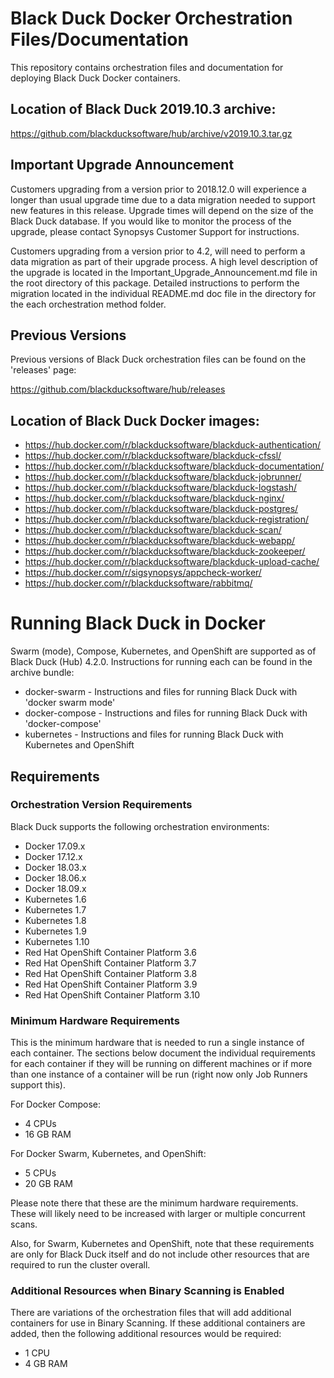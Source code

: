# Black Duck Docker Orchestration Files/Documentation

This repository contains orchestration files and documentation for deploying Black Duck Docker containers. 

## Location of Black Duck 2019.10.3 archive:

https://github.com/blackducksoftware/hub/archive/v2019.10.3.tar.gz

## Important Upgrade Announcement

Customers upgrading from a version prior to 2018.12.0 will experience a longer than usual upgrade time due to a data migration needed to support new features in this release. Upgrade times will depend on the size of the Black Duck database. If you would like to monitor the process of the upgrade, please contact Synopsys Customer Support for instructions.
 
Customers upgrading from a version prior to 4.2, will need to perform a data migration as part of their upgrade process.  A high level description of the upgrade is located in the Important_Upgrade_Announcement.md file in the root directory of this package.  Detailed instructions to perform the migration located in the individual README.md doc file in the directory for the each orchestration method folder.

## Previous Versions

Previous versions of Black Duck orchestration files can be found on the 'releases' page:

https://github.com/blackducksoftware/hub/releases

## Location of Black Duck Docker images:

* https://hub.docker.com/r/blackducksoftware/blackduck-authentication/
* https://hub.docker.com/r/blackducksoftware/blackduck-cfssl/ 
* https://hub.docker.com/r/blackducksoftware/blackduck-documentation/
* https://hub.docker.com/r/blackducksoftware/blackduck-jobrunner/
* https://hub.docker.com/r/blackducksoftware/blackduck-logstash/
* https://hub.docker.com/r/blackducksoftware/blackduck-nginx/
* https://hub.docker.com/r/blackducksoftware/blackduck-postgres/
* https://hub.docker.com/r/blackducksoftware/blackduck-registration/
* https://hub.docker.com/r/blackducksoftware/blackduck-scan/
* https://hub.docker.com/r/blackducksoftware/blackduck-webapp/
* https://hub.docker.com/r/blackducksoftware/blackduck-zookeeper/
* https://hub.docker.com/r/blackducksoftware/blackduck-upload-cache/
* https://hub.docker.com/r/sigsynopsys/appcheck-worker/
* https://hub.docker.com/r/blackducksoftware/rabbitmq/

# Running Black Duck in Docker

Swarm (mode), Compose, Kubernetes, and OpenShift are supported as of Black Duck (Hub) 4.2.0. Instructions for running each can be found in the archive bundle:

* docker-swarm - Instructions and files for running Black Duck with 'docker swarm mode'
* docker-compose - Instructions and files for running Black Duck with 'docker-compose'
* kubernetes - Instructions and files for running Black Duck with Kubernetes and OpenShift

## Requirements

### Orchestration Version Requirements

Black Duck supports the following orchestration environments:

* Docker 17.09.x
* Docker 17.12.x
* Docker 18.03.x
* Docker 18.06.x
* Docker 18.09.x
* Kubernetes 1.6
* Kubernetes 1.7
* Kubernetes 1.8
* Kubernetes 1.9
* Kubernetes 1.10
* Red Hat OpenShift Container Platform 3.6
* Red Hat OpenShift Container Platform 3.7
* Red Hat OpenShift Container Platform 3.8
* Red Hat OpenShift Container Platform 3.9
* Red Hat OpenShift Container Platform 3.10

### Minimum Hardware Requirements

This is the minimum hardware that is needed to run a single instance of each container. The sections below document the individual requirements for each container if they will be running on different machines or if more than one instance of a container will be run (right now only Job Runners support this).

For Docker Compose:
* 4 CPUs
* 16 GB RAM

For Docker Swarm, Kubernetes, and OpenShift:
* 5 CPUs
* 20 GB RAM

Please note there that these are the minimum hardware requirements. These will likely need to be increased with larger or multiple concurrent scans.

Also, for Swarm, Kubernetes and OpenShift, note that these requirements are only for Black Duck itself and do not include other resources that are required to run the cluster overall.

### Additional Resources when Binary Scanning is Enabled

There are variations of the orchestration files that will add additional containers for use in Binary Scanning. If these additional containers
are added, then the following additional resources would be required:

* 1 CPU
* 4 GB RAM
